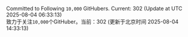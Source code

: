 Committed to Following `10,000` GitHubers. Current: <!-- FOLLOWING_COUNT -->302<!-- FOLLOWING_COUNT --> (Update at UTC <!-- LAST_UPDATED -->2025-08-04 06:33:13<!-- LAST_UPDATED -->)<br>
致力于关注`10,000`个GitHuber。当前：<!-- FOLLOWING_COUNT -->302<!-- FOLLOWING_COUNT --> (更新于北京时间 <!-- LAST_UPDATED_CST -->2025-08-04 14:33:13<!-- LAST_UPDATED_CST -->)
